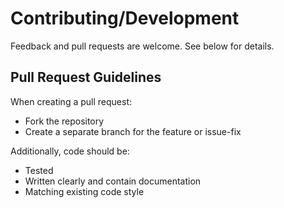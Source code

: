 # Contributing/Development

Feedback and pull requests are welcome. See below for details.

## Pull Request Guidelines

When creating a pull request:

 * Fork the repository
 * Create a separate branch for the feature or issue-fix

Additionally, code should be:

 * Tested
 * Written clearly and contain documentation
 * Matching existing code style